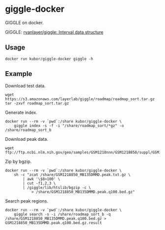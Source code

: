 # giggle-docker

GIGGLE on docker.

GIGGLE: [ryanlayer/giggle: Interval data structure](https://github.com/ryanlayer/giggle)

## Usage

```
docker run kubor/giggle-docker giggle -h
```

## Example

Download test data.

```
wget https://s3.amazonaws.com/layerlab/giggle/roadmap/roadmap_sort.tar.gz
tar -zxvf roadmap_sort.tar.gz
```

Generate index.

```
docker run --rm -v `pwd`:/share kubor/giggle-docker \
    giggle index -s -f -i "/share/roadmap_sort/*gz" -o /share/roadmap_sort_b
```

Download peak data.

```
wget ftp://ftp.ncbi.nlm.nih.gov/geo/samples/GSM1218nnn/GSM1218850/suppl/GSM1218850_MB135DMMD.peak.txt.gz
```

Zip by bgzip.

```
docker run --rm -v `pwd`:/share kubor/giggle-docker \
    sh -c "zcat /share/GSM1218850_MB135DMMD.peak.txt.gz \
        | awk '\$8>100' \
        | cut -f1,2,3 \
        | /giggle/lib/htslib/bgzip -c \
            > /share/GSM1218850_MB135DMMD.peak.q100.bed.gz"
```

Search peak regions.

```
docker run --rm -v `pwd`:/share kubor/giggle-docker \
    giggle search -s -i /share/roadmap_sort_b -q /share/GSM1218850_MB135DMMD.peak.q100.bed.gz > GSM1218850_MB135DMMD.peak.q100.bed.gz.result
```
